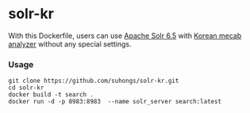 # solr-kr
With this Dockerfile, users can use [Apache Solr 6.5](http://lucene.apache.org/solr/) with [Korean mecab analyzer](https://bitbucket.org/eunjeon/mecab-ko-lucene-analyzer)
without any special settings.

### Usage

```
git clone https://github.com/suhongs/solr-kr.git
cd solr-kr
docker build -t search .
docker run -d -p 8983:8983  --name solr_server search:latest
```
